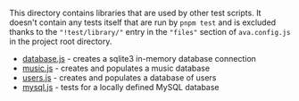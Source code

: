 This directory contains libraries that are used by other
test scripts.  It doesn't contain any tests itself that
are run by `pnpm test` and is excluded thanks to the
`"!test/library/"` entry in the `"files"` section of
`ava.config.js` in the project root directory.

* [database.js](database.js) - creates a sqlite3 in-memory database connection
* [music.js](music.js) - creates and populates a music database
* [users.js](users.js) - creates and populates a database of users
* [mysql.js](mysql.js) - tests for a locally defined MySQL database